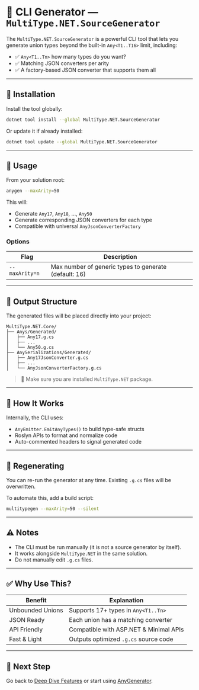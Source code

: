 # 🔧 CLI Generator — `MultiType.NET.SourceGenerator`

The `MultiType.NET.SourceGenerator` is a powerful CLI tool that lets you generate union types beyond the built-in `Any<T1..T16>` limit, including:

* ✅ `Any<T1..Tn>` how many types do you want?
* ✅ Matching JSON converters per arity
* ✅ A factory-based JSON converter that supports them all

---

## 🚀 Installation

Install the tool globally:

```bash
dotnet tool install --global MultiType.NET.SourceGenerator
```

Or update it if already installed:

```bash
dotnet tool update --global MultiType.NET.SourceGenerator
```

---

## 🧪 Usage

From your solution root:

```bash
anygen --maxArity=50
```

This will:

* Generate `Any17`, `Any18`, ..., `Any50`
* Generate corresponding JSON converters for each type
* Compatible with universal `AnyJsonConverterFactory`

### Options

| Flag           | Description                                           |
| -------------- | ----------------------------------------------------- |
| `--maxArity=n` | Max number of generic types to generate (default: 16) |

---

## 📁 Output Structure

The generated files will be placed directly into your project:

```
MultiType.NET.Core/
├── Anys/Generated/
│   ├── Any17.g.cs
│   ├── ...
│   └── Any50.g.cs
├── AnySerializations/Generated/
│   ├── Any17JsonConverter.g.cs
│   ├── ...
│   └── AnyJsonConverterFactory.g.cs
```

> 📌 Make sure you are installed `MultiType.NET` package.

---

## 🧠 How It Works

Internally, the CLI uses:

* `AnyEmitter.EmitAnyTypes()` to build type-safe structs
* Roslyn APIs to format and normalize code
* Auto-commented headers to signal generated code

---

## 🔄 Regenerating

You can re-run the generator at any time. Existing `.g.cs` files will be overwritten.

To automate this, add a build script:

```bash
multitypegen --maxArity=50 --silent
```

---

## ⚠️ Notes

* The CLI must be run manually (it is not a source generator by itself).
* It works alongside `MultiType.NET` in the same solution.
* Do not manually edit `.g.cs` files.

---

## ✅ Why Use This?

| Benefit          | Explanation                            |
| ---------------- | -------------------------------------- |
| Unbounded Unions | Supports 17+ types in `Any<T1..Tn>`    |
| JSON Ready       | Each union has a matching converter    |
| API Friendly     | Compatible with ASP.NET & Minimal APIs |
| Fast & Light     | Outputs optimized `.g.cs` source code  |

---

## 🔗 Next Step

Go back to [Deep Dive Features](./AdvancedFeatures.md) or start using [AnyGenerator](./AnyGenerator.md).
